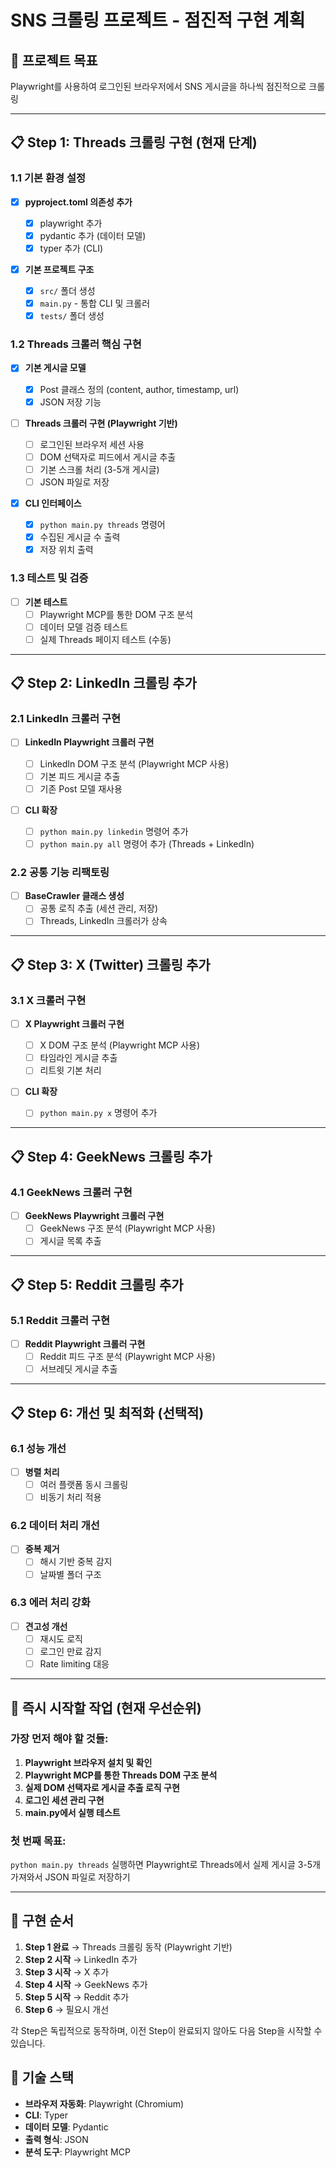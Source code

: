 # SNS 크롤링 프로젝트 - 점진적 구현 계획

## 🎯 프로젝트 목표

Playwright를 사용하여 로그인된 브라우저에서 SNS 게시글을 하나씩 점진적으로 크롤링

---

## 📋 Step 1: Threads 크롤링 구현 (현재 단계)

### 1.1 기본 환경 설정

- [x] **pyproject.toml 의존성 추가**

  - [x] playwright 추가
  - [x] pydantic 추가 (데이터 모델)
  - [x] typer 추가 (CLI)

- [x] **기본 프로젝트 구조**
  - [x] `src/` 폴더 생성
  - [x] `main.py` - 통합 CLI 및 크롤러
  - [x] `tests/` 폴더 생성

### 1.2 Threads 크롤러 핵심 구현

- [x] **기본 게시글 모델**

  - [x] Post 클래스 정의 (content, author, timestamp, url)
  - [x] JSON 저장 기능

- [ ] **Threads 크롤러 구현 (Playwright 기반)**

  - [ ] 로그인된 브라우저 세션 사용
  - [ ] DOM 선택자로 피드에서 게시글 추출
  - [ ] 기본 스크롤 처리 (3-5개 게시글)
  - [ ] JSON 파일로 저장

- [x] **CLI 인터페이스**
  - [x] `python main.py threads` 명령어
  - [x] 수집된 게시글 수 출력
  - [x] 저장 위치 출력

### 1.3 테스트 및 검증

- [ ] **기본 테스트**
  - [ ] Playwright MCP를 통한 DOM 구조 분석
  - [ ] 데이터 모델 검증 테스트
  - [ ] 실제 Threads 페이지 테스트 (수동)

---

## 📋 Step 2: LinkedIn 크롤링 추가

### 2.1 LinkedIn 크롤러 구현

- [ ] **LinkedIn Playwright 크롤러 구현**

  - [ ] LinkedIn DOM 구조 분석 (Playwright MCP 사용)
  - [ ] 기본 피드 게시글 추출
  - [ ] 기존 Post 모델 재사용

- [ ] **CLI 확장**
  - [ ] `python main.py linkedin` 명령어 추가
  - [ ] `python main.py all` 명령어 추가 (Threads + LinkedIn)

### 2.2 공통 기능 리팩토링

- [ ] **BaseCrawler 클래스 생성**
  - [ ] 공통 로직 추출 (세션 관리, 저장)
  - [ ] Threads, LinkedIn 크롤러가 상속

---

## 📋 Step 3: X (Twitter) 크롤링 추가

### 3.1 X 크롤러 구현

- [ ] **X Playwright 크롤러 구현**

  - [ ] X DOM 구조 분석 (Playwright MCP 사용)
  - [ ] 타임라인 게시글 추출
  - [ ] 리트윗 기본 처리

- [ ] **CLI 확장**
  - [ ] `python main.py x` 명령어 추가

---

## 📋 Step 4: GeekNews 크롤링 추가

### 4.1 GeekNews 크롤러 구현

- [ ] **GeekNews Playwright 크롤러 구현**
  - [ ] GeekNews 구조 분석 (Playwright MCP 사용)
  - [ ] 게시글 목록 추출

---

## 📋 Step 5: Reddit 크롤링 추가

### 5.1 Reddit 크롤러 구현

- [ ] **Reddit Playwright 크롤러 구현**
  - [ ] Reddit 피드 구조 분석 (Playwright MCP 사용)
  - [ ] 서브레딧 게시글 추출

---

## 📋 Step 6: 개선 및 최적화 (선택적)

### 6.1 성능 개선

- [ ] **병렬 처리**
  - [ ] 여러 플랫폼 동시 크롤링
  - [ ] 비동기 처리 적용

### 6.2 데이터 처리 개선

- [ ] **중복 제거**
  - [ ] 해시 기반 중복 감지
  - [ ] 날짜별 폴더 구조

### 6.3 에러 처리 강화

- [ ] **견고성 개선**
  - [ ] 재시도 로직
  - [ ] 로그인 만료 감지
  - [ ] Rate limiting 대응

---

## 🚀 즉시 시작할 작업 (현재 우선순위)

### 가장 먼저 해야 할 것들:

1. **Playwright 브라우저 설치 및 확인**
2. **Playwright MCP를 통한 Threads DOM 구조 분석**
3. **실제 DOM 선택자로 게시글 추출 로직 구현**
4. **로그인 세션 관리 구현**
5. **main.py에서 실행 테스트**

### 첫 번째 목표:

`python main.py threads` 실행하면 Playwright로 Threads에서 실제 게시글 3-5개 가져와서 JSON 파일로 저장하기

---

## 📝 구현 순서

1. **Step 1 완료** → Threads 크롤링 동작 (Playwright 기반)
2. **Step 2 시작** → LinkedIn 추가
3. **Step 3 시작** → X 추가
4. **Step 4 시작** → GeekNews 추가
5. **Step 5 시작** → Reddit 추가
6. **Step 6** → 필요시 개선

각 Step은 독립적으로 동작하며, 이전 Step이 완료되지 않아도 다음 Step을 시작할 수 있습니다.

## 🔧 기술 스택

- **브라우저 자동화**: Playwright (Chromium)
- **CLI**: Typer
- **데이터 모델**: Pydantic
- **출력 형식**: JSON
- **분석 도구**: Playwright MCP

